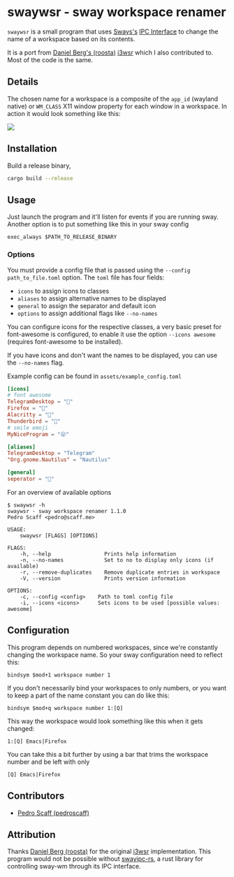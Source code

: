 swaywsr - sway workspace renamer
======

`swaywsr` is a small program that uses [Sways's](https://swaywm.org/) [IPC Interface](https://github.com/swaywm/sway/blob/master/sway/sway-ipc.7.scd)
to change the name of a workspace based on its contents.

It is a port from [Daniel Berg's (roosta)](https://github.com/roosta) [i3wsr](https://github.com/roosta/i3wsr) which I also contributed to. Most of the code is the same.

## Details

The chosen name for a workspace is a composite of the `app_id` (wayland native) or `WM_CLASS` X11 window
property for each window in a workspace. In action it would look something like this:

![](https://raw.githubusercontent.com/pedroscaff/swaywsr/master/assets/preview.png)

## Installation
Build a release binary,

```sh
cargo build --release
```

## Usage
Just launch the program and it'll listen for events if you are running sway.
Another option is to put something like this in your sway config

```
exec_always $PATH_TO_RELEASE_BINARY
```

### Options


You must provide a config file that is passed using the `--config path_to_file.toml` option. The `toml` file has four fields:
- `icons` to assign icons to classes
- `aliases` to assign alternative names to be displayed 
- `general` to assign the separator and default icon
- `options` to assign additional flags like `--no-names`

You can configure icons for the respective classes, a very basic preset for font-awesome is configured, to enable it use the option `--icons awesome` (requires font-awesome to be installed).

If you have icons and don't want the names to be displayed, you can use the `--no-names` flag.

Example config can be found in `assets/example_config.toml`

```toml
[icons]
# font awesome
TelegramDesktop = ""
Firefox = ""
Alacritty = ""
Thunderbird = ""
# smile emoji
MyNiceProgram = "😛"

[aliases]
TelegramDesktop = "Telegram"
"Org.gnome.Nautilus" = "Nautilus"

[general]
seperator = ""
```

For an overview of available options

```shell
$ swaywsr -h
swaywsr - sway workspace renamer 1.1.0
Pedro Scaff <pedro@scaff.me>

USAGE:
    swaywsr [FLAGS] [OPTIONS]

FLAGS:
    -h, --help                 Prints help information
    -n, --no-names             Set to no to display only icons (if available)
    -r, --remove-duplicates    Remove duplicate entries in workspace
    -V, --version              Prints version information

OPTIONS:
    -c, --config <config>    Path to toml config file
    -i, --icons <icons>      Sets icons to be used [possible values: awesome]
```

## Configuration

This program depends on numbered workspaces, since we're constantly changing the
workspace name. So your sway configuration need to reflect this:

```
bindsym $mod+1 workspace number 1
```

If you don't necessarily bind your workspaces to only numbers, or
you want to keep a part of the name constant you can do like this:

```
bindsym $mod+q workspace number 1:[Q]
```

This way the workspace would look something like this when it gets changed:

```
1:[Q] Emacs|Firefox
```
You can take this a bit further by using a bar that trims the workspace number and be left with only
```
[Q] Emacs|Firefox
```

## Contributors
* [Pedro Scaff (pedroscaff)](https://github.com/pedroscaff)

## Attribution
Thanks [Daniel Berg (roosta)](https://github.com/roosta) for the original [i3wsr](https://github.com/roosta/i3wsr) implementation. This program would not be possible without
[swayipc-rs](https://github.com/JayceFayne/swayipc-rs),
a rust library for controlling sway-wm through its IPC interface.
